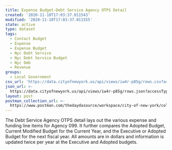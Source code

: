 ```yaml
---
title: Expense Budget-Debt Service Agency OTPS Detail
created: '2020-11-10T17:03:37.011543'
modified: '2020-11-10T17:03:37.011555'
state: active
type: dataset
tags:
  - Contact Budget
  - Expense
  - Expense Budget
  - Nyc Debt Service
  - Nyc Debt Service Budget
  - Nyc Omb
  - Revenue
groups:
  - Local Government
csv_url: 'https://data.cityofnewyork.us/api/views/iw4r-p85g/rows.csv?accessType=DOWNLOAD'
json_url: >-
  https://data.cityofnewyork.us/api/views/iw4r-p85g/rows.json?accessType=DOWNLOAD
layout: post
postman_collection_url: >-
  https://www.postman.com/thedaydasource/workspace/city-of-new-york/collection/15909983-540f2dc1-e329-4534-94c6-f7918fb24b4b
---
```

The Debt Service Agency OTPS detail lays out the various expense and funding line items for Agency 099. It further compares the Adopted Budget, Current Modified Budget for the Current Year, and the Executive or Adopted Budget for the next fiscal year.  All amounts are in dollars and information is updated twice per year at the Executive and Adopted budgets.
